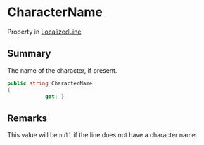 # CharacterName

Property in [LocalizedLine](yarn.unity.localizedline.md)

## Summary

The name of the character, if present.

```csharp
public string CharacterName
{
            get; }
```

## Remarks

This value will be `null` if the line does not have a character name.
